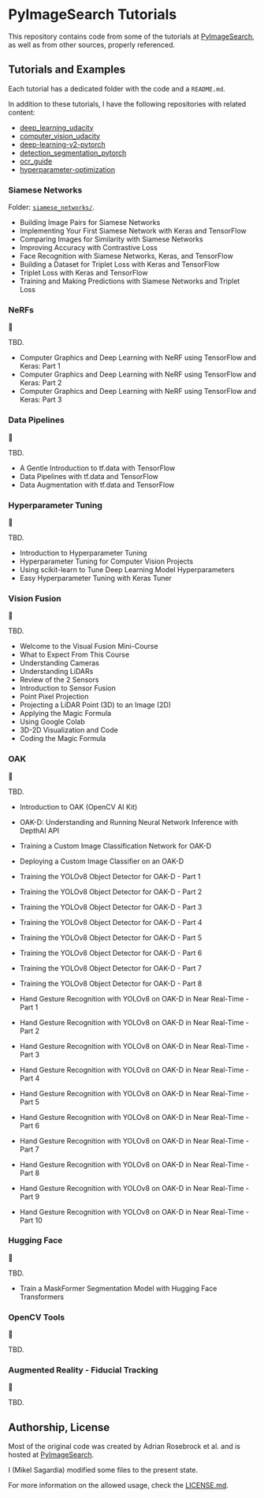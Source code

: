 # PyImageSearch Tutorials

This repository contains code from some of the tutorials at [PyImageSearch](https://pyimagesearch.com/), as well as from other sources, properly referenced.

## Tutorials and Examples

Each tutorial has a dedicated folder with the code and a `README.md`.

In addition to these tutorials, I have the following repositories with related content:

- [deep_learning_udacity](https://github.com/mxagar/deep_learning_udacity)
- [computer_vision_udacity](https://github.com/mxagar/computer_vision_udacity)
- [deep-learning-v2-pytorch](https://github.com/mxagar/deep-learning-v2-pytorch)
- [detection_segmentation_pytorch](https://github.com/mxagar/detection_segmentation_pytorch)
- [ocr_guide](https://github.com/mxagar/ocr_guide)
- [hyperparameter-optimization](https://github.com/mxagar/hyperparameter-optimization)

### Siamese Networks

<!--Page 3-->

Folder: [`siamese_networks/`](./siamese_networks/).

- Building Image Pairs for Siamese Networks
- Implementing Your First Siamese Network with Keras and TensorFlow
- Comparing Images for Similarity with Siamese Networks
- Improving Accuracy with Contrastive Loss
- Face Recognition with Siamese Networks, Keras, and TensorFlow
- Building a Dataset for Triplet Loss with Keras and TensorFlow
- Triplet Loss with Keras and TensorFlow
- Training and Making Predictions with Siamese Networks and Triplet Loss

### NeRFs

<!--Page 2-->

:construction:

TBD.

- Computer Graphics and Deep Learning with NeRF using TensorFlow and Keras: Part 1
- Computer Graphics and Deep Learning with NeRF using TensorFlow and Keras: Part 2
- Computer Graphics and Deep Learning with NeRF using TensorFlow and Keras: Part 3


### Data Pipelines

<!--Page 2-->

:construction:

TBD.

- A Gentle Introduction to tf.data with TensorFlow
- Data Pipelines with tf.data and TensorFlow
- Data Augmentation with tf.data and TensorFlow

### Hyperparameter Tuning

<!--Page 2-->

:construction:

TBD.

- Introduction to Hyperparameter Tuning
- Hyperparameter Tuning for Computer Vision Projects 
- Using scikit-learn to Tune Deep Learning Model Hyperparameters
- Easy Hyperparameter Tuning with Keras Tuner

### Vision Fusion

<!--Page 5-->

:construction:

TBD.

- Welcome to the Visual Fusion Mini-Course
- What to Expect From This Course
- Understanding Cameras
- Understanding LiDARs
- Review of the 2 Sensors
- Introduction to Sensor Fusion
- Point Pixel Projection
- Projecting a LiDAR Point (3D) to an Image (2D)
- Applying the Magic Formula
- Using Google Colab
- 3D-2D Visualization and Code
- Coding the Magic Formula

### OAK

<!--Page 7-->

:construction:

TBD.

- Introduction to OAK (OpenCV AI Kit) 
- OAK-D: Understanding and Running Neural Network Inference with DepthAI API
- Training a Custom Image Classification Network for OAK-D
- Deploying a Custom Image Classifier on an OAK-D

- Training the YOLOv8 Object Detector for OAK-D - Part 1
- Training the YOLOv8 Object Detector for OAK-D - Part 2
- Training the YOLOv8 Object Detector for OAK-D - Part 3
- Training the YOLOv8 Object Detector for OAK-D - Part 4
- Training the YOLOv8 Object Detector for OAK-D - Part 5
- Training the YOLOv8 Object Detector for OAK-D - Part 6
- Training the YOLOv8 Object Detector for OAK-D - Part 7
- Training the YOLOv8 Object Detector for OAK-D - Part 8

- Hand Gesture Recognition with YOLOv8 on OAK-D in Near Real-Time - Part 1
- Hand Gesture Recognition with YOLOv8 on OAK-D in Near Real-Time - Part 2
- Hand Gesture Recognition with YOLOv8 on OAK-D in Near Real-Time - Part 3
- Hand Gesture Recognition with YOLOv8 on OAK-D in Near Real-Time - Part 4
- Hand Gesture Recognition with YOLOv8 on OAK-D in Near Real-Time - Part 5
- Hand Gesture Recognition with YOLOv8 on OAK-D in Near Real-Time - Part 6
- Hand Gesture Recognition with YOLOv8 on OAK-D in Near Real-Time - Part 7
- Hand Gesture Recognition with YOLOv8 on OAK-D in Near Real-Time - Part 8
- Hand Gesture Recognition with YOLOv8 on OAK-D in Near Real-Time - Part 9
- Hand Gesture Recognition with YOLOv8 on OAK-D in Near Real-Time - Part 10

### Hugging Face

<!--Page 7-->

:construction:

TBD.

- Train a MaskFormer Segmentation Model with Hugging Face Transformers

### OpenCV Tools

<!--Page 1-->

:construction:

TBD.

### Augmented Reality - Fiducial Tracking

<!--Page 1-->

:construction:

TBD.


## Authorship, License

Most of the original code was created by Adrian Rosebrock et al. and is hosted at [PyImageSearch](https://pyimagesearch.com/).

I (Mikel Sagardia) modified some files to the present state.

For more information on the allowed usage, check the [LICENSE.md](LICENSE.md).
